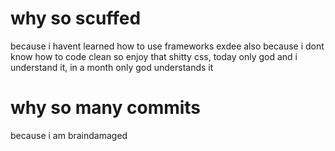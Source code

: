 # **why so scuffed**
because i havent learned how to use frameworks exdee
also because i dont know how to code clean so enjoy that shitty css, today only god and i understand it, in a month only god understands it

# **why so many commits**
because i am braindamaged

